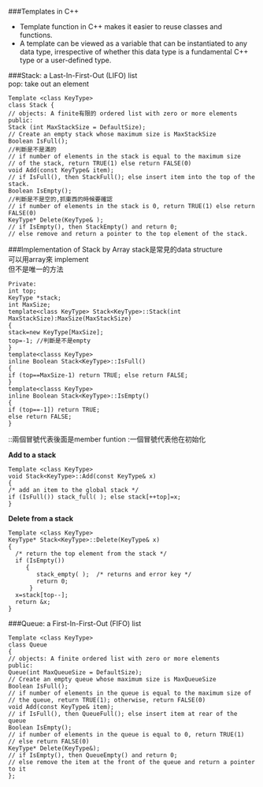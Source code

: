 
###Templates in C++
- Template function in C++ makes it easier to reuse classes and functions.  
- A template can be viewed as a variable that can be instantiated to any data type, irrespective of whether this data type is a fundamental C++ type or a user-defined type.

###Stack: a Last-In-First-Out (LIFO) list  
pop: take out an element
````
Template <class KeyType> 
class Stack { 
// objects: A finite有限的 ordered list with zero or more elements 
public: 
Stack (int MaxStackSize = DefaultSize); 
// Create an empty stack whose maximum size is MaxStackSize 
Boolean IsFull(); 
//判斷是不是滿的
// if number of elements in the stack is equal to the maximum size 
// of the stack, return TRUE(1) else return FALSE(0) 
void Add(const KeyType& item); 
// if IsFull(), then StackFull(); else insert item into the top of the stack. 
Boolean IsEmpty(); 
//判斷是不是空的,抓東西的時候要確認
// if number of elements in the stack is 0, return TRUE(1) else return FALSE(0) 
KeyType* Delete(KeyType& ); 
// if IsEmpty(), then StackEmpty() and return 0; 
// else remove and return a pointer to the top element of the stack.
````

###Implementation of Stack by Array
stack是常見的data structure  
可以用array來 implement  
但不是唯一的方法  
````
Private: 
int top; 
KeyType *stack; 
int MaxSize; 
template<class KeyType> Stack<KeyType>::Stack(int MaxStackSize):MaxSize(MaxStackSize)
{
stack=new KeyType[MaxSize]; 
top=-1; //判斷是不是empty
}
template<classs KeyType> 
inline Boolean Stack<KeyType>::IsFull() 
{ 
if (top==MaxSize-1) return TRUE; else return FALSE; 
} 
template<classs KeyType> 
inline Boolean Stack<KeyType>::IsEmpty() 
{ 
if (top==-1]) return TRUE; 
else return FALSE; 
}
````
::兩個冒號代表後面是member funtion
:一個冒號代表他在初始化  


**Add to a stack**
````
Template <class KeyType> 
void Stack<KeyType>::Add(const KeyType& x) 
{
/* add an item to the global stack */ 
if (IsFull()) stack_full( ); else stack[++top]=x; 
}
````
**Delete from a stack**
````
Template <class KeyType> 
KeyType* Stack<KeyType>::Delete(KeyType& x) 
{
  /* return the top element from the stack */ 
  if (IsEmpty()) 
     { 
        stack_empty( );  /* returns and error key */ 
        return 0; 
      } 
  x=stack[top--];
  return &x; 
}
````
  
###Queue: a First-In-First-Out (FIFO) list
  
````
Template <class KeyType>
class Queue
{
// objects: A finite ordered list with zero or more elements
public:
Queue(int MaxQueueSize = DefaultSize);
// Create an empty queue whose maximum size is MaxQueueSize
Boolean IsFull();
// if number of elements in the queue is equal to the maximum size of
// the queue, return TRUE(1); otherwise, return FALSE(0)
void Add(const KeyType& item);
// if IsFull(), then QueueFull(); else insert item at rear of the queue
Boolean IsEmpty();
// if number of elements in the queue is equal to 0, return TRUE(1)
// else return FALSE(0)
KeyType* Delete(KeyType&);
// if IsEmpty(), then QueueEmpty() and return 0;
// else remove the item at the front of the queue and return a pointer to it
};
  ````

